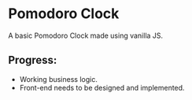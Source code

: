 # Pomodoro Clock

A basic Pomodoro Clock made using vanilla JS.

## Progress:
- Working business logic.
- Front-end needs to be designed and implemented.